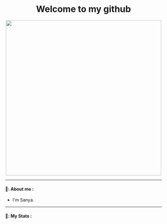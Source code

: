 <h1 align="center">
  Welcome to my github
</h1>

<div id="header" align="center">
  <img src="https://media.giphy.com/media/QpVUMRUJGokfqXyfa1/giphy.gif" width=500/>
</div>

---

#### 🤖: About me :
- I'm Sanya.

---

#### 👾: My Stats :
<div id="stat" align="center">
    <img src="https://github-profile-summary-cards.vercel.app/api/cards/profile-details?username=HerrPhoton&theme=city_lights" alt=""/>
    <img src="https://github-profile-summary-cards.vercel.app/api/cards/most-commit-language?username=HerrPhoton&theme=city_lights" alt=""/>
    <img src="https://github-profile-summary-cards.vercel.app/api/cards/stats?username=HerrPhoton&theme=city_lights" alt=""/>
</div>
